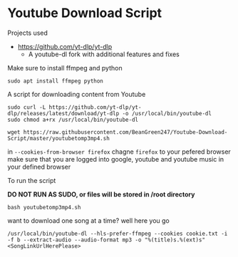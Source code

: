 # Youtube Download Script

Projects used 
* https://github.com/yt-dlp/yt-dlp
  * A youtube-dl fork with additional features and fixes 

Make sure to install ffmpeg and python
```
sudo apt install ffmpeg python
```
A script for downloading content from Youtube
```
sudo curl -L https://github.com/yt-dlp/yt-dlp/releases/latest/download/yt-dlp -o /usr/local/bin/youtube-dl
sudo chmod a+rx /usr/local/bin/youtube-dl
```
```
wget https://raw.githubusercontent.com/BeanGreen247/Youtube-Download-Script/master/youtubetomp3mp4.sh
```
in `--cookies-from-browser firefox` chagne `firefox` to your pefered browser
make sure that you are logged into google, youtube and youtube music in your defined browser

To run the script 

**DO NOT RUN AS SUDO, or files will be stored in /root directory**
```
bash youtubetomp3mp4.sh
```
want to download one song at a time? well here you go
```
/usr/local/bin/youtube-dl --hls-prefer-ffmpeg --cookies cookie.txt -i -f b --extract-audio --audio-format mp3 -o "%(title)s.%(ext)s" <SongLinkUrlHerePlease>
```
